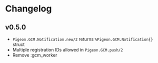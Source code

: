 # Changelog

## v0.5.0
* `Pigeon.GCM.Notification.new/2` returns `%Pigeon.GCM.Notification{}` struct
* Multiple registration IDs allowed in `Pigeon.GCM.push/2`
* Remove :gcm_worker
